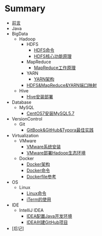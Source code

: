 # Summary

* [前言](README.md)
* Java
* BigData
    * Hadoop
        * HDFS
            * [HDFS命令](src/bigdata/hadoop/hdfs/HDFS命令.md)
            * [HDFS核心功能原理](src/bigdata/hadoop/hdfs/HDFS核心功能原理.md)
        * MapReduce
            * [MapReduce工作原理](src/bigdata/hadoop/mapreduce/MapReduce工作原理.md)
        * YARN
            * [YARN架构](src/bigdata/hadoop/yarn/YARN架构.md)
        * [HDFS&MapReduce&YARN端口映射](src/bigdata/hadoop/HDFS&MapReduce&YARN端口映射.md)
    * Hive
        * [Hive安装部署](src/bigdata/hive/Hive安装部署.md)
* Database
    * MySQL
        * [CentOS7安装MySQL5.7](src/database/mysql/CentOS7安装MySQL5.7.md)
* VersionControl
    * Git
        * [GitBook&GitHub&Typora最佳实践](src/versioncontrol/git/GitBook&GitHub&Typora最佳实践.md)
* Virtualization
    * VMware
        * [VMware系统安装](src/virtualization/vmware/VMware系统安装.md)
        * [VMware部署Hadoop生态环境](src/virtualization/vmware/VMware部署Hadoop生态环境.md)
    * Docker
        * [Docker架构](src/virtualization/docker/Docker架构.md)
        * [Docker命令](src/virtualization/docker/Docker命令.md)
        * [Dockerfile参考](src/virtualization/docker/Dockerfile参考.md)
* OS
    * Linux
        * [Linux命令](src/os/linux/Linux命令.md)
        * [iTerm的使用](src/os/linux/iTerm的使用.md)
* IDE
    * IntelliJ IDEA
        * [IDEA配置Java开发环境](src/ide/intellijidea/IDEA配置Java开发环境.md)
        * [IDEA创建GitHub项目](src/ide/intellijidea/IDEA创建GitHub项目.md)
* [后记]

